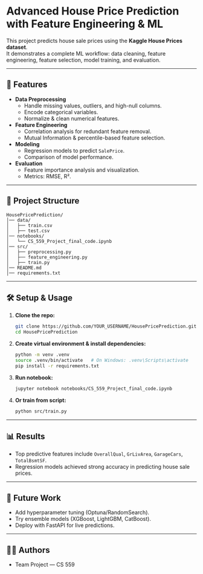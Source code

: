 # Advanced House Price Prediction with Feature Engineering & ML

This project predicts house sale prices using the **Kaggle House Prices dataset**.  
It demonstrates a complete ML workflow: data cleaning, feature engineering, feature selection, model training, and evaluation.

---

## 🚀 Features
- **Data Preprocessing**
  - Handle missing values, outliers, and high-null columns.
  - Encode categorical variables.
  - Normalize & clean numerical features.
- **Feature Engineering**
  - Correlation analysis for redundant feature removal.
  - Mutual Information & percentile-based feature selection.
- **Modeling**
  - Regression models to predict `SalePrice`.
  - Comparison of model performance.
- **Evaluation**
  - Feature importance analysis and visualization.
  - Metrics: RMSE, R².

---

## 📂 Project Structure
```
HousePricePrediction/
│── data/
│   ├── train.csv
│   ├── test.csv
│── notebooks/
│   └── CS_559_Project_final_code.ipynb
│── src/
│   ├── preprocessing.py
│   ├── feature_engineering.py
│   ├── train.py
│── README.md
│── requirements.txt
```

---

## 🛠️ Setup & Usage

1. **Clone the repo:**
   ```bash
   git clone https://github.com/YOUR_USERNAME/HousePricePrediction.git
   cd HousePricePrediction
   ```

2. **Create virtual environment & install dependencies:**
   ```bash
   python -m venv .venv
   source .venv/bin/activate   # On Windows: .venv\Scripts\activate
   pip install -r requirements.txt
   ```

3. **Run notebook:**
   ```bash
   jupyter notebook notebooks/CS_559_Project_final_code.ipynb
   ```

4. **Or train from script:**
   ```bash
   python src/train.py
   ```

---

## 📊 Results
- Top predictive features include `OverallQual`, `GrLivArea`, `GarageCars`, `TotalBsmtSF`.
- Regression models achieved strong accuracy in predicting house sale prices.

---

## 📌 Future Work
- Add hyperparameter tuning (Optuna/RandomSearch).
- Try ensemble models (XGBoost, LightGBM, CatBoost).
- Deploy with FastAPI for live predictions.

---

## 👨‍💻 Authors
- Team Project — CS 559  
